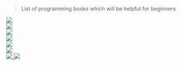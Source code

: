 > List of programming books which will be helpful for beginners

<p>
<a href="https://github.com/ValentineFernandes/programming-books-or-references/tree/main/HTML">
<img src="https://img.shields.io/badge/HTML5-FF3300?logo=html5&logoColor=white">
</a> <br />
<a href="https://github.com/ValentineFernandes/programming-books-or-references/tree/main/CSS">
<img src="https://img.shields.io/badge/CSS3-0066FF?logo=css3&logoColor=white">
</a> <br />
<a href="https://github.com/ValentineFernandes/programming-books-or-references/tree/main/JavaScript">
<img src="https://img.shields.io/badge/JavaScript-FFF600?logo=javascript&logoColor=white">
</a> <br />
<a href="https://github.com/ValentineFernandes/programming-books-or-references/tree/main/Java">
<img src="https://img.shields.io/badge/Java-orange?logo=apachemaven&logoColor=orange" />
</a> <br />
<a href="https://github.com/ValentineFernandes/programming-books-or-references/tree/main/Python">
<img src="https://img.shields.io/badge/Python-blue?logo=Python&logoColor=yellow" />
</a> <br />
<a href="https://github.com/ValentineFernandes/programming-books-or-references/tree/main/React">
<img src="https://img.shields.io/badge/React-blue?logo=react&logoColor=61DAFB"/>
</a> <br />
<a href="https://github.com/ValentineFernandes/programming-books-or-references/tree/main/DSA">
<img src="https://img.shields.io/badge/DSA-ff0b0b?logo=graphql&logoColor=ff0b0b"/>
</a>
  <img src="https://camo.githubusercontent.com/c26df6d372790e9f24d7e16d2cfa16a142985109b237bbc0f482c47a717019fe/68747470733a2f2f7261776769746875622e636f6d2f666f722d4745542f687474702d6465636973696f6e2d6469616772616d2f6d61737465722f6874747064642e66736d2e706e67">
</p>
